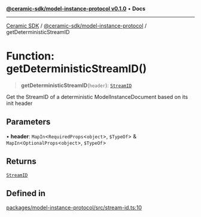 [**@ceramic-sdk/model-instance-protocol v0.1.0**](../README.md) • **Docs**

***

[Ceramic SDK](../../../README.md) / [@ceramic-sdk/model-instance-protocol](../README.md) / getDeterministicStreamID

# Function: getDeterministicStreamID()

> **getDeterministicStreamID**(`header`): [`StreamID`](../../identifiers/classes/StreamID.md)

Get the StreamID of a deterministic ModelInstanceDocument based on its init header

## Parameters

• **header**: `MapIn`\<`RequiredProps`\<`object`\>, `$TypeOf`\> & `MapIn`\<`OptionalProps`\<`object`\>, `$TypeOf`\>

## Returns

[`StreamID`](../../identifiers/classes/StreamID.md)

## Defined in

[packages/model-instance-protocol/src/stream-id.ts:10](https://github.com/ceramicstudio/ceramic-sdk/blob/a220cbca7950f690af7f3d03a0023681bb9f5426/packages/model-instance-protocol/src/stream-id.ts#L10)
